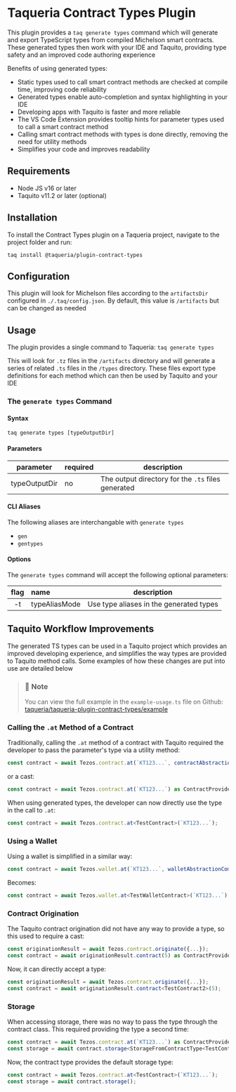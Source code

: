 # Taqueria Contract Types Plugin

This plugin provides a `taq generate types` command which will generate and export TypeScript types from compiled Michelson smart contracts. These generated types then work with your IDE and Taquito, providing type safety and an improved code authoring experience

Benefits of using generated types:
- Static types used to call smart contract methods are checked at compile time, improving code reliability
- Generated types enable auto-completion and syntax highlighting in your IDE
- Developing apps with Taquito is faster and more reliable
- The VS Code Extension provides tooltip hints for parameter types used to call a smart contract method
- Calling smart contract methods with types is done directly, removing the need for utility methods 
- Simplifies your code and improves readability

## Requirements

- Node JS v16 or later
- Taquito v11.2 or later (optional)

## Installation

To install the Contract Types plugin on a Taqueria project, navigate to the project folder and run:
```shell
taq install @taqueria/plugin-contract-types
```

## Configuration

This plugin will look for Michelson files according to the `artifactsDir` configured in `./.taq/config.json`. By default, this value is `/artifacts` but can be changed as needed

## Usage

The plugin provides a single command to Taqueria: `taq generate types`

This will look for `.tz` files in the `/artifacts` directory and will generate a series of related `.ts` files in the `/types` directory. These files export type definitions for each method which can then be used by Taquito and your IDE

### The `generate types` Command

#### Syntax
```shell
taq generate types [typeOutputDir]
```

#### Parameters

| parameter     |  required  | description                                        |       
|:-------------:|:-----------|----------------------------------------------------|
| typeOutputDir | no         | The output directory for the `.ts` files generated |

#### CLI Aliases

The following aliases are interchangable with `generate types`
- `gen`
- `gentypes`

#### Options

The `generate types` command will accept the following optional parameters:

| flag  |  name         | description                                  |       
|:-----:|:--------------|----------------------------------------------|
|  -t   | typeAliasMode | Use type aliases in the generated types      |
 

## Taquito Workflow Improvements

The generated TS types can be used in a Taquito project which provides an improved developing experience, and simplifies the way types are provided to Taquito method calls. Some examples of how these changes are put into use are detailed below  

> ### :page_with_curl: Note
> You can view the full example in the `example-usage.ts` file on Github: [taqueria/taqueria-plugin-contract-types/example](https://github.com/ecadlabs/taqueria/blob/main/taqueria-plugin-contract-types/example/example-usage.ts)

### Calling the `.at` Method of a Contract

Traditionally, calling the `.at` method of a contract with Taquito required the developer to pass the parameter's type via a utility method:
```ts Utility Method
const contract = await Tezos.contract.at(`KT123...`, contractAbstractionComposer<TestContractType>());
```
or a cast:
```ts Cast
const contract = await Tezos.contract.at(`KT123...`) as ContractProviderFromContractType<TestContractType>;
```

When using generated types, the developer can now directly use the type in the call to `.at`:
```ts 
const contract = await Tezos.contract.at<TestContract>(`KT123...`);
```

### Using a Wallet

Using a wallet is simplified in a similar way:
```ts 
const contract = await Tezos.wallet.at(`KT123...`, walletAbstractionComposer<TestContractType>());
```

Becomes:
```ts 
const contract = await Tezos.wallet.at<TestWalletContract>(`KT123...`);
```

### Contract Origination

The Taquito contract origination did not have any way to provide a type, so this used to require a cast:
```ts
const originationResult = await Tezos.contract.originate({...});
const contract = await originationResult.contract(5) as ContractProviderFromContractType<TestContractType2>;
```

Now, it can directly accept a type:
```ts
const originationResult = await Tezos.contract.originate({...});
const contract = await originationResult.contract<TestContract2>(5);
```


### Storage

When accessing storage, there was no way to pass the type through the contract class. This required providing the type a second time:
```ts
const contract = await Tezos.contract.at(`KT123...`) as ContractProviderFromContractType<TestContractType>;
const storage = await contract.storage<StorageFromContractType<TestContractType>>();
```

Now, the contract type provides the default storage type:
```ts
const contract = await Tezos.contract.at<TestContract>(`KT123...`);
const storage = await contract.storage();
```
